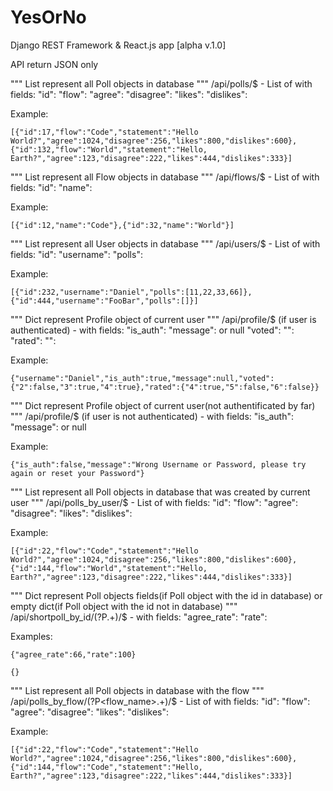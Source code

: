 # YesOrNo
Django REST Framework &amp; React.js app [alpha v.1.0]


API return JSON only



"""
List represent all Poll objects in database
"""
/api/polls/$ - List of <dict> with fields:
"id":<int>
"flow":<str>
"agree":<int>
"disagree":<int>
"likes":<int>
"dislikes":<int>

Example:
~~~~
[{"id":17,"flow":"Code","statement":"Hello World?","agree":1024,"disagree":256,"likes":800,"dislikes":600},{"id":132,"flow":"World","statement":"Hello, Earth?","agree":123,"disagree":222,"likes":444,"dislikes":333}]
~~~~



"""
List represent all Flow objects in database
"""
/api/flows/$ - List of <dict> with fields:
"id":<int>
"name":<str>

Example:
~~~~
[{"id":12,"name":"Code"},{"id":32,"name":"World"}]
~~~~



"""
List represent all User objects in database
"""
/api/users/$ - List of <dict> with fields:
"id":<int>
"username":<str>
"polls":<list>
    <int>

Example:
~~~~
[{"id":232,"username":"Daniel","polls":[11,22,33,66]},{"id":444,"username":"FooBar","polls":[]}]
~~~~


"""
Dict represent Profile object of current user
"""
/api/profile/$ (if user is authenticated) - <dict> with fields:
"is_auth":<bool>
"message":<str> or null
"voted":<dict>
    "<int>":<bool>
"rated":<dict>
    "<int>":<bool>

Example:
~~~~
{"username":"Daniel","is_auth":true,"message":null,"voted":{"2":false,"3":true,"4":true},"rated":{"4":true,"5":false,"6":false}}
~~~~



"""
Dict represent Profile object of current user(not authentificated by far)
"""
/api/profile/$ (if user is not authenticated) - <dict> with fields:
"is_auth":<bool>
"message":<str> or null

Example:
~~~~
{"is_auth":false,"message":"Wrong Username or Password, please try again or reset your Password"}
~~~~



"""
List represent all Poll objects in database that was created by current user
"""
/api/polls_by_user/$ - List of <dict> with fields:
"id":<int>
"flow":<str>
"agree":<int>
"disagree":<int>
"likes":<int>
"dislikes":<int>

Example:
~~~~
[{"id":22,"flow":"Code","statement":"Hello World?","agree":1024,"disagree":256,"likes":800,"dislikes":600},{"id":144,"flow":"World","statement":"Hello, Earth?","agree":123,"disagree":222,"likes":444,"dislikes":333}]
~~~~



"""
Dict represent Poll objects fields(if Poll object with the id in database) or empty dict(if Poll object with the id not in database) 
"""
/api/shortpoll_by_id/(?P<id>.+)/$ - <dict> with fields:
"agree_rate":<int>
"rate":<int>

Examples:
~~~~
{"agree_rate":66,"rate":100}
~~~~

~~~~
{}
~~~~



"""
List represent all Poll objects in database with the flow
"""
/api/polls_by_flow/(?P<flow_name>.+)/$ - List of <dict> with fields:
"id":<int>
"flow":<str>
"agree":<int>
"disagree":<int>
"likes":<int>
"dislikes":<int>

Example:
~~~~
[{"id":22,"flow":"Code","statement":"Hello World?","agree":1024,"disagree":256,"likes":800,"dislikes":600},{"id":144,"flow":"Code","statement":"Hello, Earth?","agree":123,"disagree":222,"likes":444,"dislikes":333}]
~~~~